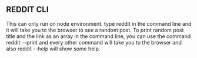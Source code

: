## REDDIT CLI
This can only run on node environment. type reddit in the command line and it will take you to the browser to see a random post.
To print random post title and the link as an array in the command line, you can use the command reddit --print and every other command will take you to the browser and also reddit --help will show some help.